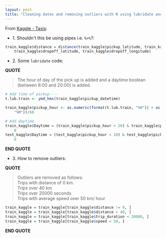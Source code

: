 ```yaml
---
layout: post
title: "Cleaning dates and removing outliers with R using lubridate and other R packages using the Kaggle Taxis dataset"
---
```

From [Kaggle - Taxis](http://rpubs.com/jackh08/298981):

* 1\. Shouldn't this be using pipes i.e. ```%>%```?:

```R
train_kaggle$distance = distance(train_kaggle$pickup_latitude, train_kaggle$pickup_longitude, 
    train_kaggle$dropoff_latitude, train_kaggle$dropoff_longitude)
```

* 2\. Some ```lubridate``` code:

**QUOTE**

<blockquote>
The hour of day of the pick up is added and a daytime boolean (between 8:00 and 20:00) is added.
</blockquote>

```R
# Add time of pickup----
t.lub.train <- ymd_hms(train_kaggle$pickup_datetime)

train_kaggle$pickup_hour <- as.numeric(format(t.lub.train, "%H")) + as.numeric(format(t.lub.train, 
    "%M"))/60

# Add daytime
train_kaggle$Daytime = (train_kaggle$pickup_hour < 20) & train_kaggle$pickup_hour > 
    8
test_kaggle$Daytime = (test_kaggle$pickup_hour < 20) & test_kaggle$pickup_hour > 
    8
```

**END QUOTE**

* 3\. How to remove outliers:

**QUOTE**

<blockquote>
Outliers are removed as follows:<br />
Trips with distance of 0 km.<br />
Trips over 40 km<br />
Trips over 20000 seconds<br />
Trips with average speed over 50 km/ hour<br />
</blockquote>

```R
train_kaggle = train_kaggle[train_kaggle$distance != 0, ]
train_kaggle = train_kaggle[train_kaggle$distance < 40, ]
train_kaggle = train_kaggle[train_kaggle$trip_duration < 20000, ]
train_kaggle = train_kaggle[train_kaggle$speed < 50, ]
```

**END QUOTE**
